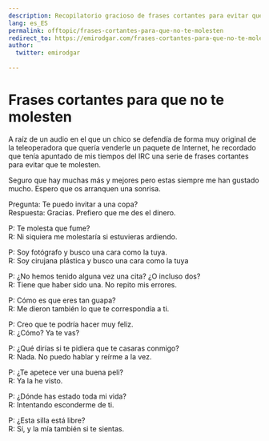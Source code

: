 ```yaml
---
description: Recopilatorio gracioso de frases cortantes para evitar que te molesten de forma original.
lang: es_ES
permalink: offtopic/frases-cortantes-para-que-no-te-molesten
redirect_to: https://emirodgar.com/frases-cortantes-para-que-no-te-molesten
author:
  twitter: emirodgar
  
---
```

# Frases cortantes para que no te molesten

A raíz de un audio en el que un chico se defendía de forma muy original de la teleoperadora que quería venderle un paquete de Internet, he recordado que tenía apuntado de mis tiempos del IRC una serie de frases cortantes para evitar que te molesten.

Seguro que hay muchas más y mejores pero estas siempre me han gustado mucho. Espero que os arranquen una sonrisa.

 Pregunta: Te puedo invitar a una copa?  
Respuesta: Gracias. Prefiero que me des el dinero.  
  
P: Te molesta que fume?  
R: Ni siquiera me molestaría si estuvieras ardiendo.  
  
P: Soy fotógrafo y busco una cara como la tuya.  
R: Soy cirujana plástica y busco una cara como la tuya  
  
P: ¿No hemos tenido alguna vez una cita? ¿O incluso dos?  
R: Tiene que haber sido una. No repito mis errores.  
  
P: Cómo es que eres tan guapa?  
R: Me dieron también lo que te correspondía a ti.  
  
P: Creo que te podría hacer muy feliz.  
R: ¿Cómo? Ya te vas?  
  
P: ¿Qué dirías si te pidiera que te casaras conmigo?  
R: Nada. No puedo hablar y reírme a la vez.  
  
P: ¿Te apetece ver una buena peli?  
R: Ya la he visto.  
  
P: ¿Dónde has estado toda mi vida?  
R: Intentando esconderme de ti.  
  
P: ¿Esta silla está libre?  
R: Sí, y la mía también si te sientas.  

<!--stackedit_data:
eyJoaXN0b3J5IjpbMTU1ODAzNTc3OV19
-->
